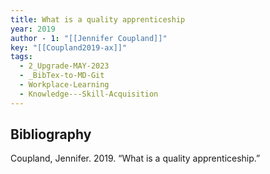 ```yaml
---
title: What is a quality apprenticeship
year: 2019
author - 1: "[[Jennifer Coupland]]"
key: "[[Coupland2019-ax]]"
tags:
  - 2_Upgrade-MAY-2023
  - _BibTex-to-MD-Git
  - Workplace-Learning
  - Knowledge---Skill-Acquisition
---
```


## Bibliography
Coupland, Jennifer. 2019. “What is a quality apprenticeship.”
